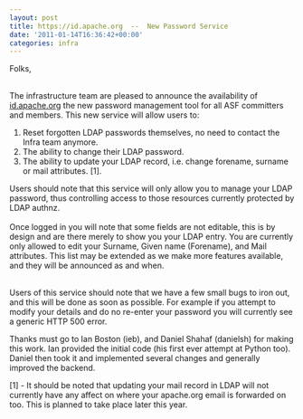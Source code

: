 ```yaml
---
layout: post
title: https://id.apache.org  --  New Password Service
date: '2011-01-14T16:36:42+00:00'
categories: infra
---
```

Folks, <br /> <br />

The infrastructure team are pleased to announce the availability of <a href="https://id.apache.org">id.apache.org</a> the new password management tool for all ASF committers and members.  This new service will allow users to: 
<ol> 
 <li>Reset forgotten LDAP passwords themselves, no need to contact the Infra team anymore.</li>
 <li>The ability to change their LDAP password.</li>
 <li> The ability to update your LDAP record, i.e. change forename, surname or mail attributes. [1].</li>
</ol>

Users should note that this service will only allow you to manage your LDAP password,  thus controlling access to those resources currently protected by LDAP authnz.   <br /> <br />
Once logged in you will note that some fields are not editable, this is by design and are there merely to show you your LDAP entry.  You are currently only allowed to edit your Surname, Given name (Forename), and Mail attributes.  This list may be extended as we make more features available, and they will be announced as and when.<br /> <br />

<p>Users of this service should note that we have a few small bugs to iron out, and this will be done as soon as possible.  For example if you attempt to modify your details and do no re-enter your password you will currently see a generic HTTP 500 error. </p>

<p>Thanks must go to Ian Boston (ieb), and Daniel Shahaf (danielsh) for making this work.  Ian provided the initial code (his first ever attempt at Python too). Daniel then took it and implemented several changes and generally improved the backend.</p>

<p>[1]  - It should be noted that updating your mail record in LDAP will not currently have any affect on where your apache.org email is forwarded on too.  This is planned to take place later this year. </p>
